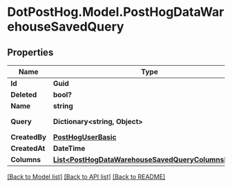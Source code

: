 # DotPostHog.Model.PostHogDataWarehouseSavedQuery

## Properties

Name | Type | Description | Notes
------------ | ------------- | ------------- | -------------
**Id** | **Guid** |  | [readonly] 
**Deleted** | **bool?** |  | [optional] 
**Name** | **string** |  | 
**Query** | **Dictionary&lt;string, Object&gt;** | HogQL query | [optional] 
**CreatedBy** | [**PostHogUserBasic**](PostHogUserBasic.md) |  | [readonly] 
**CreatedAt** | **DateTime** |  | [readonly] 
**Columns** | [**List&lt;PostHogDataWarehouseSavedQueryColumnsInner&gt;**](PostHogDataWarehouseSavedQueryColumnsInner.md) |  | [readonly] 

[[Back to Model list]](../README.md#documentation-for-models) [[Back to API list]](../README.md#documentation-for-api-endpoints) [[Back to README]](../README.md)

